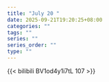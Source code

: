 ```yaml
---
title: "July 20 "
date: 2025-09-21T19:20:25+08:00
categories: ""
tags: ""
series: ""
series_order: ""
type: ""
---
```



{{< bilibili BV1od4y1i7tL 107 >}}

